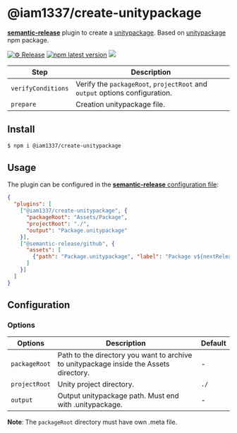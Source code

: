 # @iam1337/create-unitypackage

[**semantic-release**](https://github.com/semantic-release/semantic-release) plugin to create a [unitypackage](https://docs.unity3d.com/Manual/AssetPackages.html). Based on [unitypackage](https://github.com/pCYSl5EDgo/unitypackage) npm package.

[![⚙ Release](https://github.com/Iam1337/create-unitypackage/actions/workflows/ci.yml/badge.svg)](https://github.com/Iam1337/create-unitypackage/actions/workflows/ci.yml)
[![npm latest version](https://img.shields.io/npm/v/@iam1337/create-unitypackage/latest.svg)](https://www.npmjs.com/package/@iam1337/create-unitypackage)
[![](https://img.shields.io/github/license/iam1337/create-unitypackage.svg)](https://github.com/Iam1337/create-unitypackage/blob/master/LICENSE)

| Step               | Description |
|--------------------|-------------|
| `verifyConditions` | Verify the `packageRoot`, `projectRoot` and `output` options configuration. |
| `prepare`          | Сreation unitypackage file. |

## Install

```bash
$ npm i @iam1337/create-unitypackage
```

## Usage

The plugin can be configured in the [**semantic-release** configuration file](https://github.com/semantic-release/semantic-release/blob/master/docs/usage/configuration.md#configuration):

```json
{
  "plugins": [
    ["@iam1337/create-unitypackage", {
      "packageRoot": "Assets/Package",
      "projectRoot": "./",
      "output": "Package.unitypackage"
    }],
    ["@semantic-release/github", {
      "assets": [
        {"path": "Package.unitypackage", "label": "Package v${nextRelease.version}"}
      ]
    }]
  ]
}
```

## Configuration

### Options

| Options | Description | Default |
|---------|-------------|---------|
| `packageRoot` | Path to the directory you want to archive to unitypackage inside the Assets directory. | - |
| `projectRoot` | Unity project directory. | `./` |
| `output` | Output unitypackage path. Must end with .unitypackage. | - |

**Note**: The `packageRoot` directory must have own .meta file.
